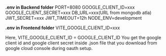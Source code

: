 **.env in Backend folder**
PORT=8080
GOOGLE_CLIENT_ID=xxx
GOOGLE_CLIENT_SECRET=xxx
DB_URL=xxx(URL from mongodb atla)
JWT_SECRET=xxx
JWT_TIMEOUT=12h
NODE_ENV=development

**.env in Frontend folder**
VITE_GOOGLE_CLIENT_ID=xxx

Here, VITE_GOOGLE_CLIENT_ID = GOOGLE_CLIENT_ID
You get the google client id and google client secret inside .json file that you download from google cloud console during oauth setup.
